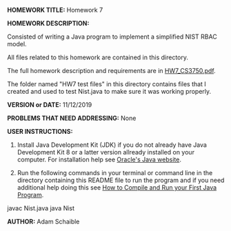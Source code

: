 **HOMEWORK TITLE:** Homework 7

**HOMEWORK DESCRIPTION:**

Consisted of writing a Java program to implement a simplified NIST RBAC model.

All files related to this homework are contained in this directory.

The full homework description and requirements are in [HW7_CS3750.pdf](https://github.com/AdamSchaible/MSU_Denver/blob/master/CS%203750%20Computer%20%26%20Network%20Security%20(Fall%202019)/HW%207/HW7_CS3750.pdf).

The folder named "HW7 test files" in this directory contains files that I created and used to test Nist.java to make sure it was working properly.

**VERSION or DATE:** 11/12/2019

**PROBLEMS THAT NEED ADDRESSING:** None

**USER INSTRUCTIONS:** 

1) Install Java Development Kit (JDK) if you do not already have Java Development Kit 8 or a latter version allready installed on your computer. For installation help see [Oracle's Java website](https://www.oracle.com/java/technologies/javase-downloads.html).

2) Run the following commands in your terminal or command line in the directory containing this README file to run the program and if you need additional help doing this see [How to Compile and Run your First Java Program](https://beginnersbook.com/2013/05/first-java-program/).

javac Nist.java
java Nist

**AUTHOR:** Adam Schaible